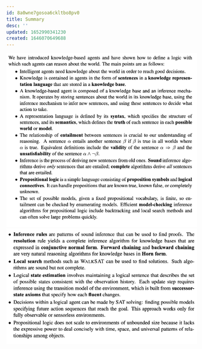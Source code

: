 ```yaml
---
id: 8a0wne7gosoa6ckltbo8pv0
title: Summary
desc: ''
updated: 1652990341230
created: 1646070649688
---
```

![](./assets/images/2022-02-28-18-51-05.png)
![](./assets/images/2022-02-28-18-51-14.png)

